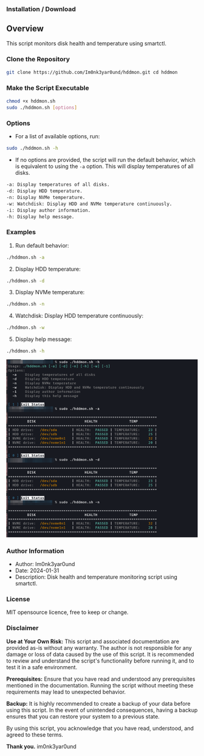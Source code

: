
### Installation / Download


## Overview 
This script monitors disk health and temperature using smartctl.

  
### Clone the Repository 

```bash
git clone https://github.com/Im0nk3yar0und/hddmon.git cd hddmon
```

### Make the Script Executable
```bash
chmod +x hddmon.sh
sudo ./hddmon.sh [options]
```

### Options

- For a list of available options, run:
```bash
sudo ./hddmon.sh -h
```
- If no options are provided, the script will run the default behavior, which is equivalent to using the `-a` option. This will display temperatures of all disks.


```bash
-a: Display temperatures of all disks.
-d: Display HDD temperature.
-n: Display NVMe temperature.
-w: Watchdisk: Display HDD and NVMe temperature continuously.
-i: Display author information.
-h: Display help message.
```

### Examples
1. Run default behavior:
```bash
./hddmon.sh -a
```

2. Display HDD temperature:
```bash
./hddmon.sh -d
```

3. Display NVMe temperature:
```bash
./hddmon.sh -n
```

4. Watchdisk: Display HDD temperature continuously:
```bash
./hddmon.sh -w
```

5. Display help message:
```bash
./hddmon.sh -h
```


![Screenshot](2024-01-30_20-31.png)


### Author Information
- Author:                 Im0nk3yar0und
- Date:                   2024-01-31
- Description:            Disk health and temperature monitoring script using smartctl.



### License
MIT opensource licence, free to keep or change.


### Disclaimer

**Use at Your Own Risk:**
This script and associated documentation are provided as-is without any warranty. 
The author is not responsible for any damage or loss of data caused by the use of this script. 
It is recommended to review and understand the script's functionality before running it, and to test it in a safe environment.

**Prerequisites:**
Ensure that you have read and understood any prerequisites mentioned in the documentation. 
Running the script without meeting these requirements may lead to unexpected behavior.

**Backup:**
It is highly recommended to create a backup of your data before using this script. 
In the event of unintended consequences, having a backup ensures that you can restore your system to a previous state.

By using this script, you acknowledge that you have read, understood, and agreed to these terms.

**Thank you.**
im0nk3yar0und
